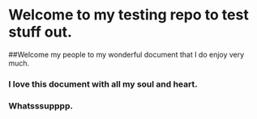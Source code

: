 # Welcome to my testing repo to test stuff out.

##Welcome my people to my wonderful document that I do enjoy very much.
### I love this document with all my soul and heart.

### Whatsssupppp.
